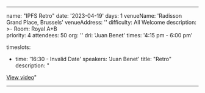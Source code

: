 ---

name: "IPFS Retro"
date: '2023-04-19'
days: 1
venueName: 'Radisson Grand Place, Brussels'
venueAddress: ''
difficulty: All Welcome
description: >-
  Room: Royal A+B  
priority: 4
attendees: 50
org: ''
dri: 'Juan Benet'
times: '4:15 pm - 6:00 pm'

timeslots:
  - time: '16:30 - Invalid Date'
    speakers: 'Juan Benet'
    title: "Retro"
    description: "

[View video](https://youtu.be/XaJgT1VlMKI)"

---